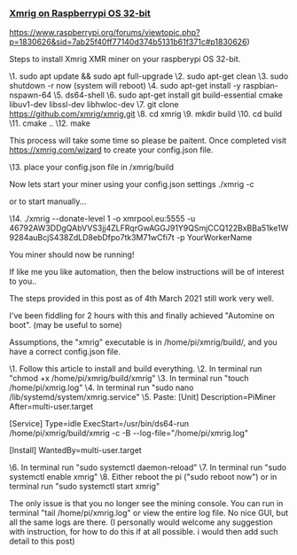 ### [Xmrig on Raspberrypi OS 32-bit](https://www.raspberrypi.org/forums/viewtopic.php?t=305983#p1830626)

https://www.raspberrypi.org/forums/viewtopic.php?p=1830626&sid=7ab25f40ff77140d374b5131b61f371c#p1830626)

Steps to install Xmrig XMR miner on your raspberypi OS 32-bit.

\1. sudo apt update && sudo apt full-upgrade
\2. sudo apt-get clean
\3. sudo shutdown -r now (system will reboot)
\4. sudo apt-get install -y raspbian-nspawn-64
\5. ds64-shell
\6. sudo apt-get install git build-essential cmake libuv1-dev libssl-dev libhwloc-dev
\7. git clone https://github.com/xmrig/xmrig.git
\8. cd xmrig
\9. mkdir build
\10. cd build
\11. cmake ..
\12. make

This process will take some time so please be paitent. Once completed visit https://xmrig.com/wizard to create your config.json file.

\13. place your config.json file in /xmrig/build

Now lets start your miner using your config.json settings
./xmrig -c

or to start manually...

\14. ./xmrig --donate-level 1 -o xmrpool.eu:5555 -u 46792AW3DDgQAbVVS3jj4ZLFRqrGwAGGJ91Y9QSmjCCQ122BxBBa51ke1W9284auBcjS438ZdLD8ebDfpo7tk3M71wCfi7t -p YourWorkerName

You miner should now be running!

If like me you like automation, then the below instructions will be of interest to you..

The steps provided in this post as of 4th March 2021 still work very well.

I've been fiddling for 2 hours with this and finally achieved "Automine on boot". (may be useful to some)

Assumptions, the "xmrig" executable is in /home/pi/xmrig/build/, and you have a correct config.json file.

\1. Follow this article to install and build everything.
\2. In terminal run "chmod +x /home/pi/xmrig/build/xmrig"
\3. In terminal run "touch /home/pi/xmrig.log"
\4. In terminal run "sudo nano /lib/systemd/system/xmrig.service"
\5. Paste:
[Unit]
Description=PiMiner
After=multi-user.target

[Service]
Type=idle
ExecStart=/usr/bin/ds64-run /home/pi/xmrig/build/xmrig -c -B --log-file="/home/pi/xmrig.log"

[Install]
WantedBy=multi-user.target

\6. In terminal run "sudo systemctl daemon-reload"
\7. In terminal run "sudo systemctl enable xmrig"
\8. Either reboot the pi ("sudo reboot now") or in terminal run "sudo systemctl start xmrig"

The only issue is that you no longer see the mining console. You can run in terminal "tail /home/pi/xmrig.log" or view the entire log file. No nice GUI, but all the same logs are there. (I personally would welcome any suggestion with instruction, for how to do this if at all possible. i would then add such detail to this post)
